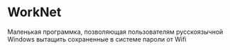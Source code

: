 # WorkNet
Маленькая программка, позволяющая пользователям русскоязычной Windows вытащить сохраненные в системе пароли от Wifi
